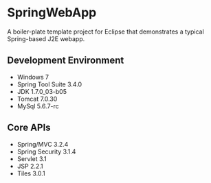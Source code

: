 SpringWebApp
============

A boiler-plate template project for Eclipse that demonstrates a typical Spring-based J2E webapp.

## Development Environment

* Windows 7
* Spring Tool Suite 3.4.0
* JDK 1.7.0_03-b05
* Tomcat 7.0.30
* MySql 5.6.7-rc

## Core APIs
* Spring/MVC 3.2.4
* Spring Security 3.1.4
* Servlet 3.1
* JSP 2.2.1
* Tiles 3.0.1
